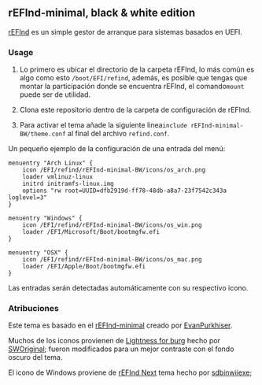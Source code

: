 ## rEFInd-minimal, black & white edition

[rEFInd](http://www.rodsbooks.com/refind/) es un simple gestor de arranque para sistemas basados en UEFI.

### Usage

 1. Lo primero es ubicar el directorio de la carpeta rEFInd, lo más común es algo como esto `/boot/EFI/refind`, además, es 
    posible que tengas que montar la participación donde se encuentra rEFInd, el comando`mount` puede ser de utilidad.

 2. Clona este repositorio dentro de la carpeta de configuración de rEFInd.

 3. Para activar el tema añade la siguiente linea`include rEFInd-minimal-BW/theme.conf` al final del archivo `refind.conf`.

Un pequeño ejemplo de la configuración de una entrada del menú:

```nginx
menuentry "Arch Linux" {
	icon /EFI/refind/rEFInd-minimal-BW/icons/os_arch.png
	loader vmlinuz-linux
	initrd initramfs-linux.img
	options "rw root=UUID=dfb2919d-ff78-48db-a8a7-23f7542c343a loglevel=3"
}

menuentry "Windows" {
	icon /EFI/refind/rEFInd-minimal-BW/icons/os_win.png
	loader /EFI/Microsoft/Boot/bootmgfw.efi
}

menuentry "OSX" {
	icon /EFI/refind/rEFInd-minimal-BW/icons/os_mac.png
	loader /EFI/Apple/Boot/bootmgfw.efi
}
```

Las entradas serán detectadas automáticamente con su respectivo icono.

### Atribuciones

Este tema es basado en el [rEFInd-minimal][rEFInd-minimal] creado por [EvanPurkhiser][EvanPurkhiser].

Muchos de los iconos provienen de [Lightness for burg][icons] hecho por [SWOriginal][icon-author]; fueron modificados para un mejor contraste con el fondo oscuro del tema.

El icono de Windows proviene de [rEFInd Next][rEFInd-Next] tema hecho por [sdbinwiiexe][sdbinwiiexe];

[EvanPurkhiser]: https://github.com/EvanPurkhiser
[rEFInd-minimal]: https://github.com/EvanPurkhiser/rEFInd-minimal
[icons]: http://sworiginal.deviantart.com/art/Lightness-for-burg-181461810
[icon-author]: http://sworiginal.deviantart.com
[rEFInd-Next]: http://sdbinwiiexe.deviantart.com/art/rEFInd-Next-Theme-407754566
[sdbinwiiexe]: http://sdbinwiiexe.deviantart.com
